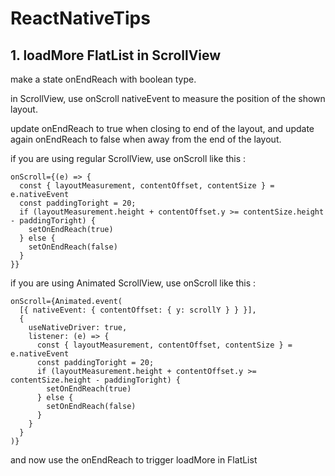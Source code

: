 # ReactNativeTips

## 1. loadMore FlatList in ScrollView
make a state onEndReach with boolean type.

in ScrollView, use onScroll nativeEvent to measure the position of the shown layout.

update onEndReach to true when closing to end of the layout, and update again onEndReach to false when away from the end of the layout.

if you are using regular ScrollView, use onScroll like this : 
```
onScroll={(e) => {
  const { layoutMeasurement, contentOffset, contentSize } = e.nativeEvent
  const paddingToright = 20;
  if (layoutMeasurement.height + contentOffset.y >= contentSize.height - paddingToright) {
    setOnEndReach(true)
  } else {
    setOnEndReach(false)
  }
}}
```

if you are using Animated ScrollView, use onScroll like this :  
```
onScroll={Animated.event(
  [{ nativeEvent: { contentOffset: { y: scrollY } } }],
  {
    useNativeDriver: true,
    listener: (e) => {
      const { layoutMeasurement, contentOffset, contentSize } = e.nativeEvent
      const paddingToright = 20;
      if (layoutMeasurement.height + contentOffset.y >= contentSize.height - paddingToright) {
        setOnEndReach(true)
      } else {
        setOnEndReach(false)
      }
    }
  }
)}
```

and now use the onEndReach to trigger loadMore in FlatList
